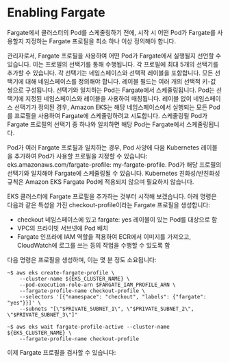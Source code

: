 # Enabling Fargate

Fargate에서 클러스터의 Pod를 스케줄링하기 전에, 시작 시 어떤 Pod가 Fargate를 사용할지 지정하는 Fargate 프로필을 최소 하나 이상 정의해야 합니다.

관리자로서, Fargate 프로필을 사용하여 어떤 Pod가 Fargate에서 실행될지 선언할 수 있습니다. 이는 프로필의 선택기를 통해 수행됩니다. 각 프로필에 최대 5개의 선택기를 추가할 수 있습니다. 각 선택기는 네임스페이스와 선택적 레이블을 포함합니다. 모든 선택기에 대해 네임스페이스를 정의해야 합니다. 레이블 필드는 여러 개의 선택적 키-값 쌍으로 구성됩니다. 선택기와 일치하는 Pod는 Fargate에서 스케줄링됩니다. Pod는 선택기에 지정된 네임스페이스와 레이블을 사용하여 매칭됩니다. 레이블 없이 네임스페이스 선택기가 정의된 경우, Amazon EKS는 해당 네임스페이스에서 실행되는 모든 Pod를 프로필을 사용하여 Fargate에 스케줄링하려고 시도합니다. 스케줄링될 Pod가 Fargate 프로필의 선택기 중 하나와 일치하면 해당 Pod는 Fargate에서 스케줄링됩니다.

Pod가 여러 Fargate 프로필과 일치하는 경우, Pod 사양에 다음 Kubernetes 레이블을 추가하여 Pod가 사용할 프로필을 지정할 수 있습니다: eks.amazonaws.com/fargate-profile: my-fargate-profile. Pod가 해당 프로필의 선택기와 일치해야 Fargate에 스케줄링될 수 있습니다. Kubernetes 친화성/반친화성 규칙은 Amazon EKS Fargate Pod에 적용되지 않으며 필요하지 않습니다.

EKS 클러스터에 Fargate 프로필을 추가하는 것부터 시작해 보겠습니다. 아래 명령은 다음과 같은 특성을 가진 checkout-profile이라는 Fargate 프로필을 생성합니다:

* checkout 네임스페이스에 있고 fargate: yes 레이블이 있는 Pod를 대상으로 함
* VPC의 프라이빗 서브넷에 Pod 배치
* Fargate 인프라에 IAM 역할을 적용하여 ECR에서 이미지를 가져오고, CloudWatch에 로그를 쓰는 등의 작업을 수행할 수 있도록 함

다음 명령은 프로필을 생성하며, 이는 몇 분 정도 소요됩니다:

```
~$ aws eks create-fargate-profile \
    --cluster-name ${EKS_CLUSTER_NAME} \
    --pod-execution-role-arn $FARGATE_IAM_PROFILE_ARN \
    --fargate-profile-name checkout-profile \
    --selectors '[{"namespace": "checkout", "labels": {"fargate": "yes"}}]' \
    --subnets "[\"$PRIVATE_SUBNET_1\", \"$PRIVATE_SUBNET_2\", \"$PRIVATE_SUBNET_3\"]"
 
~$ aws eks wait fargate-profile-active --cluster-name ${EKS_CLUSTER_NAME} \
    --fargate-profile-name checkout-profile
```

이제 Fargate 프로필을 검사할 수 있습니다:
